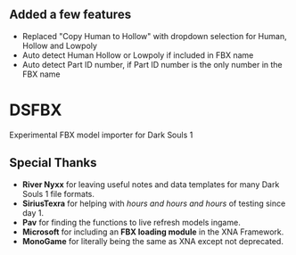 ## Added a few features
* Replaced "Copy Human to Hollow" with dropdown selection for Human, Hollow and Lowpoly
* Auto detect Human Hollow or Lowpoly if included in FBX name
* Auto detect Part ID number, if Part ID number is the only number in the FBX name

# DSFBX
Experimental FBX model importer for Dark Souls 1

## Special Thanks
* **River Nyxx** for leaving useful notes and data templates for many Dark Souls 1 file formats.
* **SiriusTexra** for helping with *hours and hours and hours* of testing since day 1.
* **Pav** for finding the functions to live refresh models ingame.
* **Microsoft** for including an **FBX loading module** in the XNA Framework.
* **MonoGame** for literally being the same as XNA except not deprecated.
